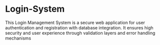 # Login-System
This Login Management System is a secure web application for user authentication and registration with database integration. It ensures high security and user experience through validation layers and error handling mechanisms

